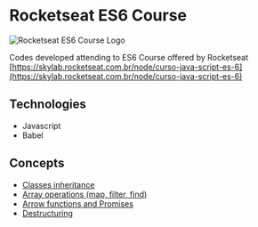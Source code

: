 # Rocketseat ES6 Course
![Rocketseat ES6 Course Logo]("banner.png")

Codes developed attending to ES6 Course offered by Rocketseat  
[https://skylab.rocketseat.com.br/node/curso-java-script-es-6](https://skylab.rocketseat.com.br/node/curso-java-script-es-6)

## Technologies
- Javascript
- Babel

## Concepts
- [Classes inheritance](scripts/module1/challenge1.js)
- [Array operations (map, filter, find)](scripts/module1/challenge2.js)
- [Arrow functions and Promises](scripts/module1/challenge3.js)
- [Destructuring](scripts/module1/challenge4.js)
